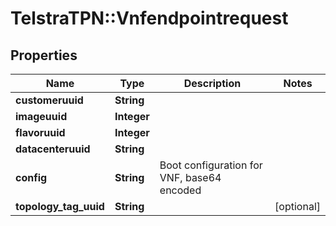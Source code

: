 # TelstraTPN::Vnfendpointrequest

## Properties
Name | Type | Description | Notes
------------ | ------------- | ------------- | -------------
**customeruuid** | **String** |  | 
**imageuuid** | **Integer** |  | 
**flavoruuid** | **Integer** |  | 
**datacenteruuid** | **String** |  | 
**config** | **String** | Boot configuration for VNF, base64 encoded | 
**topology_tag_uuid** | **String** |  | [optional] 


